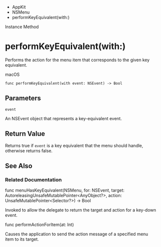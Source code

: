 

- AppKit
- NSMenu
-  performKeyEquivalent(with:) 

Instance Method

# performKeyEquivalent(with:)

Performs the action for the menu item that corresponds to the given key equivalent.

macOS

``` source
func performKeyEquivalent(with event: NSEvent) -> Bool
```

## Parameters 

`event`  

An NSEvent object that represents a key-equivalent event.

## Return Value

Returns true if `event` is a key equivalent that the menu should handle, otherwise returns false.

## See Also

### Related Documentation

func menuHasKeyEquivalent(NSMenu, for: NSEvent, target: AutoreleasingUnsafeMutablePointer&lt;AnyObject?>, action: UnsafeMutablePointer&lt;Selector?>) -> Bool

Invoked to allow the delegate to return the target and action for a key-down event.

func performActionForItem(at: Int)

Causes the application to send the action message of a specified menu item to its target.

